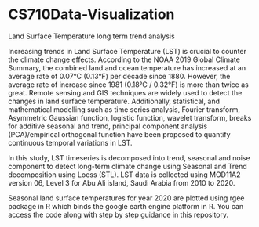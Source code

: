 # CS710Data-Visualization
Land Surface Temperature long term trend analysis 

Increasing trends in Land Surface Temperature (LST) is crucial to counter the climate change effects. According to the NOAA 2019 Global Climate Summary, the combined land and ocean temperature has increased at an average rate of 0.07°C (0.13°F) per decade since 1880. However, the average rate of increase since 1981 (0.18°C / 0.32°F) is more than twice as great. Remote sensing and GIS techniques are widely used to detect the changes in land surface temperature. Additionally, statistical, and mathematical modelling such as time series analysis, Fourier transform, Asymmetric Gaussian function, logistic function, wavelet transform, breaks for additive seasonal and trend, principal component analysis (PCA)/empirical orthogonal function have been proposed to quantify continuous temporal variations in LST. 

In this study, LST timeseries is decomposed into trend, seasonal and noise component to detect long-term climate change using Seasonal and Trend decomposition using Loess (STL). LST data is collected using MOD11A2 version 06, Level 3 for Abu Ali island, Saudi Arabia from 2010 to 2020.

Seasonal land surface temperatures for year 2020 are plotted using rgee package in R which binds the google earth engine platform in R. You can access the code along with step by step guidance in this repository.    
